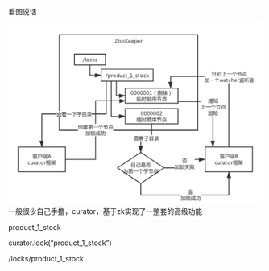 
看图说话

![distributed-lock](images/zookeeper-distribute-lock.png)
一般很少自己手撸，curator，基于zk实现了一整套的高级功能

product_1_stock

curator.lock(“product_1_stock”)

/locks/product_1_stock
